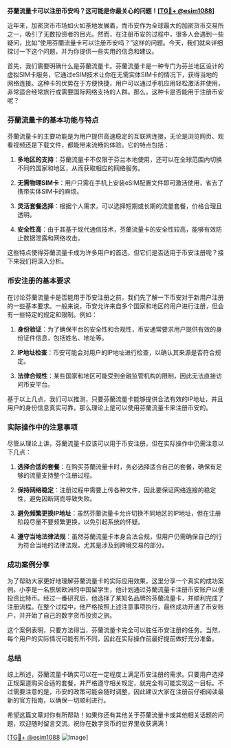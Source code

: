 **芬蘭流量卡可以注册币安吗？这可能是你最关心的问题！[[TG💪+ @esim1088](https://t.me/s/esim1088)]**

近年来，加密货币市场如火如荼地发展着，而币安作为全球最大的加密货币交易所之一，吸引了无数投资者的目光。然而，在注册币安的过程中，很多人会遇到一些疑问，比如“使用芬蘭流量卡可以注册币安吗？”这样的问题。今天，我们就来详细探讨一下这个问题，并为你提供一些实用的信息和建议。

首先，我们需要明确什么是芬蘭流量卡。芬蘭流量卡是一种专门为芬兰地区设计的虚拟SIM卡服务，它通过eSIM技术让你在无需实体SIM卡的情况下，获得当地的网络连接。这种卡的优势在于方便快捷，用户可以通过手机应用轻松激活并使用，非常适合经常旅行或需要国际网络支持的人群。那么，这种卡是否能用于注册币安呢？

### 芬蘭流量卡的基本功能与特点

芬蘭流量卡的主要功能是为用户提供高速稳定的互联网连接，无论是浏览网页、观看视频还是下载文件，都能带来流畅的体验。它的特点包括：

1. **多地区的支持**：芬蘭流量卡不仅限于芬兰本地使用，还可以在全球范围内切换不同的国家和地区，从而获取相应的网络服务。
   
2. **无需物理SIM卡**：用户只需在手机上安装eSIM配置文件即可激活使用，省去了携带实体SIM卡的麻烦。

3. **灵活套餐选择**：根据个人需求，可以选择短期或长期的流量套餐，价格合理且透明。

4. **安全性高**：由于其基于现代通信技术，芬蘭流量卡的安全性较高，能够有效防止数据泄露和网络攻击。

这些特点使得芬蘭流量卡成为许多用户的首选，但它们是否适用于币安注册呢？接下来我们将深入分析。

### 币安注册的基本要求

在讨论芬蘭流量卡是否能用于币安注册之前，我们先了解一下币安对于新用户注册的一些基本要求。一般来说，币安允许来自多个国家和地区的用户进行注册，但会有一些特定的规定和限制。例如：

1. **身份验证**：为了确保平台的安全性和合规性，币安通常要求用户提供有效的身份证件信息，包括姓名、地址等。

2. **IP地址检查**：币安可能会对用户的IP地址进行检查，以确认其来源是否符合规定。

3. **法律合规性**：某些国家和地区可能受到金融监管机构的限制，因此无法直接访问币安平台。

基于以上几点，我们可以推测，只要芬蘭流量卡能够提供合法有效的IP地址，并且用户的身份信息真实可靠，那么理论上是可以使用芬蘭流量卡来注册币安的。

### 实际操作中的注意事项

尽管从理论上讲，芬蘭流量卡应该可以用于币安注册，但在实际操作中仍需注意以下几点：

1. **选择合适的套餐**：在购买芬蘭流量卡时，务必选择适合自己的套餐，确保有足够的流量支持整个注册过程。

2. **保持网络稳定**：注册过程中需要上传各种文件，因此要保证网络连接的稳定性，避免因断网而导致失败。

3. **避免频繁更换IP地址**：虽然芬蘭流量卡允许切换不同地区的IP地址，但在注册阶段尽量不要频繁更换，以免引起系统的怀疑。

4. **遵守当地法律法规**：虽然芬蘭流量卡本身合法合规，但用户仍需确保自己的行为符合当地的法律法规，尤其是涉及到跨境交易的部分。

### 成功案例分享

为了帮助大家更好地理解芬蘭流量卡的实际应用效果，这里分享一个真实的成功案例。小李是一名旅居欧洲的中国留学生，他计划通过芬蘭流量卡注册币安账户以便投资比特币。经过一番研究后，他选择了某知名品牌的芬蘭流量卡，并顺利完成了注册流程。在整个过程中，他严格按照上述注意事项执行，最终成功开通了币安账户，并开始了自己的数字货币投资之旅。

这个案例表明，只要方法得当，芬蘭流量卡完全可以胜任币安注册的任务。当然，每个用户的实际情况可能有所不同，因此在实际操作前最好提前做好充分准备。

### 总结

综上所述，芬蘭流量卡确实可以在一定程度上满足币安注册的需求。只要用户选择正规渠道购买合适的套餐，并严格遵守相关规定，就完全有可能实现这一目标。不过需要注意的是，币安的政策可能会随时调整，因此建议大家在注册前仔细阅读最新的官方指南，以确保一切顺利进行。

希望这篇文章对你有所帮助！如果你还有其他关于芬蘭流量卡或其他相关话题的问题，欢迎随时留言交流。祝你在数字货币的世界里收获满满！

[[TG💪+ @esim1088](https://t.me/s/esim1088) ![Image](https://i.postimg.cc/4NQfJmqS/Snipaste-2025-05-13-00-14-12.png)]